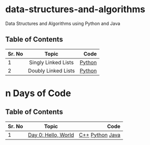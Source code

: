 # data-structures-and-algorithms
Data Structures and Algorithms using Python and Java


## Table of Contents

| Sr. No        | Topic           | Code  |
| ------------- |:-------------:| -----:|
| 1      | Singly Linked Lists | [Python](https://github.com/shreyasr3/data-structures-and-algorithms/blob/main/linked-lists/singly-linked-list.py) |
| 2      | Doubly Linked Lists      |   [Python](https://github.com/shreyasr3/data-structures-and-algorithms/blob/main/linked-lists/doubly-linked-list.py) |


# n Days of Code

## Table of Contents

| Sr. No        | Topic           | Code  |
| ------------- |:-------------:| -----:|
| 1      | [Day 0: Hello, World](https://www.hackerrank.com/challenges/30-hello-world/problem?h_r=email&unlock_token=08a050cc8820a7bdc9aa03dba047a0465a8fd51f&utm_campaign=30_days_of_code_continuous&utm_medium=email&utm_source=daily_reminder) | [C++](https://github.com/shreyasr3/data-structures-and-algorithms/blob/main/n-days-of-codes/day0_hello-world.cpp) [Python](https://github.com/shreyasr3/data-structures-and-algorithms/blob/main/n-days-of-codes/day0_hello-world.py) [Java](https://github.com/shreyasr3/data-structures-and-algorithms/blob/main/n-days-of-codes/day0_hello-world.java)|
